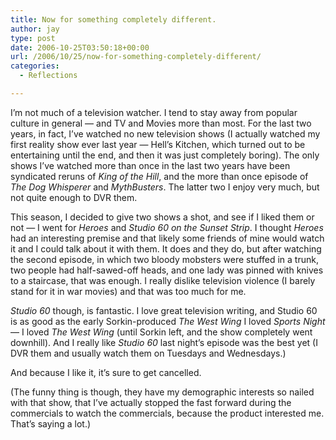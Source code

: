 ```yaml
---
title: Now for something completely different.
author: jay
type: post
date: 2006-10-25T03:50:18+00:00
url: /2006/10/25/now-for-something-completely-different/
categories:
  - Reflections

---
```

I’m not much of a television watcher. I tend to stay away from popular culture in general — and TV and Movies more than most. For the last two years, in fact, I’ve watched no new television shows (I actually watched my first reality show ever last year — Hell’s Kitchen, which turned out to be entertaining until the end, and then it was just completely boring). The only shows I’ve watched more than once in the last two years have been syndicated reruns of _King of the Hill_, and the more than once episode of _The Dog Whisperer_ and _MythBusters_. The latter two I enjoy very much, but not quite enough to DVR them.

This season, I decided to give two shows a shot, and see if I liked them or not — I went for _Heroes_ and _Studio 60 on the Sunset Strip_. I thought _Heroes_ had an interesting premise and that likely some friends of mine would watch it and I could talk about it with them. It does and they do, but after watching the second episode, in which two bloody mobsters were stuffed in a trunk, two people had half-sawed-off heads, and one lady was pinned with knives to a staircase, that was enough. I really dislike television violence (I barely stand for it in war movies) and that was too much for me.

_Studio 60_ though, is fantastic. I love great television writing, and Studio 60 is as good as the early Sorkin-produced _The West Wing_ I loved _Sports Night_ — I loved _The West Wing_ (until Sorkin left, and the show completely went downhill). And I really like _Studio 60_ last night’s episode was the best yet (I DVR them and usually watch them on Tuesdays and Wednesdays.)

And because I like it, it’s sure to get cancelled.

(The funny thing is though, they have my demographic interests so nailed with that show, that I’ve actually stopped the fast forward during the commercials to watch the commercials, because the product interested me. That’s saying a lot.)